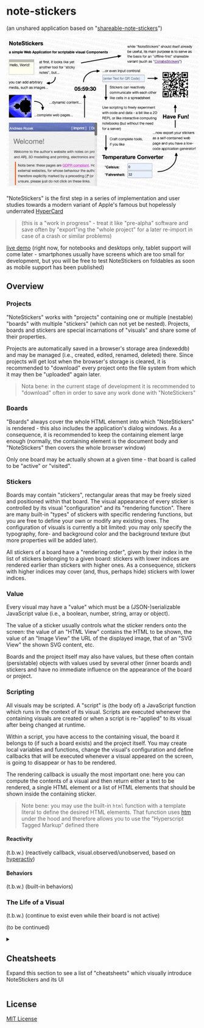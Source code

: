 # note-stickers #

(an unshared application based on "[shareable-note-stickers](https://github.com/rozek/shareable-note-stickers)")

![NoteStickers Screenshot](./screenshots/NoteStickers-Screenshot.png)

"NoteStickers" is the first step in a series of implementation and user studies towards a modern variant of Apple's famous but hopelessly underrated [HyperCard](https://en.m.wikipedia.org/wiki/HyperCard)

> (this is a "work in progress" - treat it like "pre-alpha" software and save often by "export"ing the "whole project" for a later re-import in case of a crash or similar problems)

[live demo](https://rozek.github.io/note-stickers/dist/) (right now, for notebooks and desktops only, tablet support will come later - smartphones usually have screens which are too small for development, but you will be free to test NoteStickers on foldables as soon as mobile support has been published)

## Overview ##

### Projects ###

"NoteStickers" works with "projects" containing one or multiple (nestable) "boards" with multiple "stickers" (which can not yet be nested). Projects, boards and stickers are special incarnations of "visuals" and share some of their properties.

Projects are automatically saved in a browser's storage area (indexeddb) and may be managed (i.e., created, edited, renamed, deleted) there. Since projects will get lost when the browser's storage is cleared, it is recommended to "download" every project onto the file system from which it may then be "uploaded" again later.

> Nota bene: in the current stage of development it is recommended to "download" often in order to save any work done with "NoteStickers"

### Boards ###

"Boards" always cover the whole HTML element into which "NoteStickers" is rendered - this also includes the application's dialog windows. As a consequence, it is recommended to keep the containing element large enough (normally, the containing element is the document body and "NoteStickers" then covers the whole browser window)

Only one board may be actually shown at a given time - that board is called to be "active" or "visited".

### Stickers ###

Boards may contain "stickers", rectangular areas that may be freely sized and positioned within that board. The visual appearance of every sticker is controlled by its visual "configuration" and its "rendering function". There are many built-in "types" of stickers with specific rendering functions, but you are free to define your own or modify any existing ones. The  configuration of visuals is currently a bit limited: you may only specify the typography, fore- and background color and the background texture (but more properties will be added later).

All stickers of a board have a "rendering order", given by their index in the list of stickers belonging to a given board: stickers with lower indices are rendered earlier than stickers with higher ones. As a consequence, stickers with higher indices may cover (and, thus, perhaps hide) stickers with lower indices.

### Value ###

Every visual may have a "value" which must be a (JSON-)serializable JavaScript value (i.e., a boolean, number, string, array or object).

The value of a sticker usually controls what the sticker renders onto the screen: the value of an "HTML View" contains the HTML to be shown, the value of an "Image View" the URL of the displayed image, that of an "SVG View" the shown SVG content, etc.

Boards and the project itself may also have values, but these often contain (persistable) objects with values used by several other (inner boards and) stickers and have no immediate influence on the appearance of the board or project.

### Scripting ###

All visuals may be scripted. A "script" is (the body of) a JavaScript function which runs in the context of its visual. Scripts are executed whenever the containing visuals are created or when a script is re-"applied" to its visual after being changed at runtime.

Within a script, you have access to the containing visual, the board it belongs to (if such a board exists) and the project itself. You may create local variables and functions, change the visual's configuration and define callbacks that will be executed whenever a visual appeared on the screen, is going to disappear or has to be rendered.

The rendering callback is usually the most important one: here you can compute the contents of a visual and then return either a text to be rendered, a single HTML element or a list of HTML elements that should be shown inside the containing sticker.

> Note bene: you may use the built-in ```html``` function with a template literal to define the desired HTML elements. That function uses [htm](https://github.com/developit/htm) under the hood and therefore allows you to use the "Hyperscript Tagged Markup" defined there

#### Reactivity ####

(t.b.w.) (reactively callback, visual.observed/unobserved, based on [hyperactiv](https://github.com/rozek/hyperactiv))

#### Behaviors ####

(t.b.w.) (built-in behaviors)

### The Life of a Visual ###

(t.b.w.) (continue to exist even while their board is not active)

(to be continued)



<details>
 <summary>
  <h2 tabindex="-1" class="heading-element" dir="auto">Cheatsheets</h2>

Expand this section to see a list of "cheatsheets" which visually introduce NoteStickers and its UI
 </summary>

![NoteStickers CheatSheet I](./screenshots/NoteStickers_CheatSheet_I.png)

![NoteStickers CheatSheet II](./screenshots/NoteStickers_CheatSheet_II.png)

![NoteStickers CheatSheet III](./screenshots/NoteStickers_CheatSheet_III.png)

![NoteStickers CheatSheet IV](./screenshots/NoteStickers_CheatSheet_IV.png)

![NoteStickers CheatSheet IV](./screenshots/NoteStickers_CheatSheet_V.png)

![NoteStickers CheatSheet IV](./screenshots/NoteStickers_CheatSheet_VI.png)

![NoteStickers CheatSheet IV](./screenshots/NoteStickers_CheatSheet_VII.png)

![NoteStickers CheatSheet IV](./screenshots/NoteStickers_CheatSheet_VIII.png)

![NoteStickers CheatSheet IV](./screenshots/NoteStickers_CheatSheet_IX.png)

![NoteStickers CheatSheet IV](./screenshots/NoteStickers_CheatSheet_X.png)

![NoteStickers CheatSheet IV](./screenshots/NoteStickers_CheatSheet_XI.png)

![NoteStickers CheatSheet IV](./screenshots/NoteStickers_CheatSheet_XII.png)

![NoteStickers CheatSheet IV](./screenshots/NoteStickers_CheatSheet_XIII.png)

</details>



## License ##

[MIT License](LICENSE.md)

